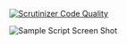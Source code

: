 [![Scrutinizer Code Quality](https://scrutinizer-ci.com/g/steverobbins/Magento-Shell/badges/quality-score.png?b=master)](https://scrutinizer-ci.com/g/steverobbins/Magento-Shell/?branch=master)

![Sample Script Screen Shot](http://i.imgur.com/nkFClWJ.png)

